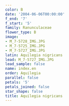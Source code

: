 ```yaml
---
color: B
date: '2004-06-06T00:00:00'
f_end: '7'
f_start: '5'
family: Ranunculaceae
flower_type: B
image:
- M_7-5728_IMG.JPG
- M_7-5725_IMG.JPG
- M_7-5727_IMG.JPG
latin: Aquilegia nigricans
lead: M_7-5727_IMG.JPG
lead_sample: false
name: index.en
order: Aquilegia
parallel: false
petals: '5'
petals_joined: false
star_shape: false
title: Aquilegia nigricans
---
```

